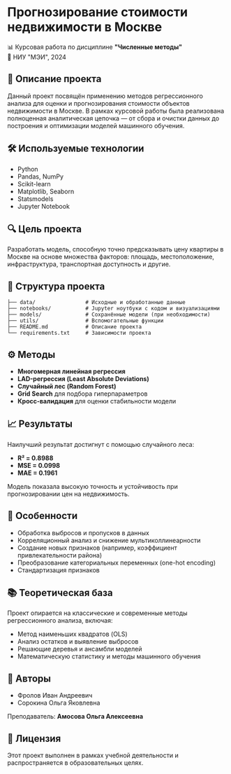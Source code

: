 
# Прогнозирование стоимости недвижимости в Москве

📊 Курсовая работа по дисциплине **"Численные методы"**  
🏫 НИУ "МЭИ", 2024

## 📌 Описание проекта

Данный проект посвящён применению методов регрессионного анализа для 
оценки и прогнозирования стоимости объектов недвижимости в Москве. В 
рамках курсовой работы была реализована полноценная аналитическая цепочка 
— от сбора и очистки данных до построения и оптимизации моделей машинного 
обучения.

## 🛠️ Используемые технологии

- Python
- Pandas, NumPy
- Scikit-learn
- Matplotlib, Seaborn
- Statsmodels
- Jupyter Notebook

## 🔍 Цель проекта

Разработать модель, способную точно предсказывать цену квартиры в Москве 
на основе множества факторов: площадь, местоположение, инфраструктура, 
транспортная доступность и другие.

## 📁 Структура проекта

```
├── data/                # Исходные и обработанные данные
├── notebooks/           # Jupyter ноутбуки с кодом и визуализациями
├── models/              # Сохранённые модели (при необходимости)
├── utils/               # Вспомогательные функции
├── README.md            # Описание проекта
└── requirements.txt     # Зависимости проекта
```

## ⚙️ Методы

- **Многомерная линейная регрессия**
- **LAD-регрессия (Least Absolute Deviations)**
- **Случайный лес (Random Forest)**
- **Grid Search** для подбора гиперпараметров
- **Кросс-валидация** для оценки стабильности модели

## 📈 Результаты

Наилучший результат достигнут с помощью случайного леса:
- **R² = 0.8988**
- **MSE = 0.0998**
- **MAE = 0.1961**

Модель показала высокую точность и устойчивость при прогнозировании цен на 
недвижимость.

## 📌 Особенности

- Обработка выбросов и пропусков в данных
- Корреляционный анализ и снижение мультиколлинеарности
- Создание новых признаков (например, коэффициент привлекательности 
района)
- Преобразование категориальных переменных (one-hot encoding)
- Стандартизация признаков

## 📚 Теоретическая база

Проект опирается на классические и современные методы регрессионного 
анализа, включая:

- Метод наименьших квадратов (OLS)
- Анализ остатков и выявление выбросов
- Решающие деревья и ансамбли моделей
- Математическую статистику и методы машинного обучения

## 👥 Авторы

- Фролов Иван Андреевич  
- Сорокина Ольга Яковлевна

Преподаватель: **Амосова Ольга Алексеевна**

## 📜 Лицензия

Этот проект выполнен в рамках учебной деятельности и распространяется в 
образовательных целях.

